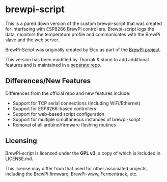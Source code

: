 brewpi-script
=============

This is a pared down version of the custom brewpi-script that was created for interfacing with ESP8266 BrewPi controllers. Brewpi-script logs the data, monitors the temperature profile and communicates with the BrewPi slave and the web server.

BrewPi-Script was originally created by Elco as part of the [BrewPi project](https://github.com/BrewPi/brewpi-script). 

This version has been modified by Thorrak & stone to add additional features and is maintained in a [separate repo](https://github.com/thorrak/brewpi-script).


Differences/New Features
-------

Differences from the official repo and new features include:

- Support for TCP serial connections (Including WiFi/Ethernet)
- Support for ESP8266-based controllers
- Support for web-based script configuration
- Support for multiple simultaneous instances of brewpi-script
- Removal of all arduino/firmware flashing routines


Licensing
-------
BrewPi-script is licensed under the **GPL v3**, a copy of which is included in LICENSE.md. 

This license may differ from that used for other associated projects, including the BrewPi firmware, BrewPi-www, Fermentrack, etc. 
